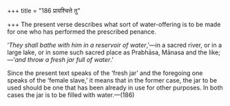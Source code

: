 +++
title = "186 प्रायश्चित्ते तु"

+++
The present verse describes what sort of water-offering is to be made
for one who has performed the prescribed penance.

‘*They shall bathe with him in a reservoir of water*,’—in a sacred
river, or in a large lake, or in some such sacred place as Prabhāsa,
Mānasa and the like;—‘*and throw a fresh jar full of water*.’

Since the present text speaks of the ‘fresh jar’ and the foregoing one
speaks of the ‘female slave,’ it means that in the former case, the jar
to be used should be one that has been already in use for other
purposes. In both cases the jar is to be filled with water.—(186)


